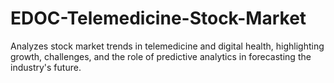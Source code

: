 # EDOC-Telemedicine-Stock-Market
Analyzes stock market trends in telemedicine and digital health, highlighting growth, challenges, and the role of predictive analytics in forecasting the industry's future.
